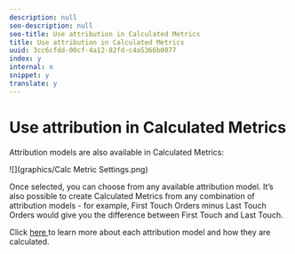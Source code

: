 ```yaml
---
description: null
seo-description: null
seo-title: Use attribution in Calculated Metrics
title: Use attribution in Calculated Metrics
uuid: 3cc6cfdd-00cf-4a12-82fd-c4a5366b0077
index: y
internal: n
snippet: y
translate: y
---
```


# Use attribution in Calculated Metrics

Attribution models are also available in Calculated Metrics: 

![](graphics/Calc Metric Settings.png) 

Once selected, you can choose from any available attribution model. It’s also possible to create Calculated Metrics from any combination of attribution models - for example, First Touch Orders minus Last Touch Orders would give you the difference between First Touch and Last Touch. 

Click [ here ](attribution.md#section_4B9E7F83AE0B451A992397E55C3F5871) to learn more about each attribution model and how they are calculated. 
